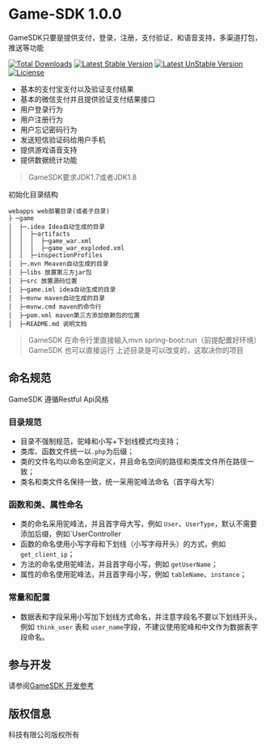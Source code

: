 Game-SDK 1.0.0
=================================

GameSDK只要是提供支付，登录，注册，支付验证，和语音支持，多渠道打包，推送等功能

[![Total Downloads](https://poser.pugx.org/topthink/think/downloads)](https://github.com/znlccy/game.git)
[![Latest Stable Version](https://poser.pugx.org/topthink/think/v/stable)](https://poser.pugx.org/topthink/think/v/stable)
[![Latest UnStable Version](https://poser.pugx.org/topthink/think/v/unstable)](https://packagist.org/packages/topthink/think)
[![Liciense](https://poser.pugx.org/topthink/think/license)](https://packagist.org/packages/topthink/think)

+ 基本的支付宝支付以及验证支付结果
+ 基本的微信支付并且提供验证支付结果接口
+ 用户登录行为
+ 用户注册行为
+ 用户忘记密码行为
+ 发送短信验证码给用户手机
+ 提供游戏语音支持
+ 提供数据统计功能

> GameSDK要求JDK1.7或者JDK1.8

 初始化目录结构
 
~~~
webapps web部署目录(或者子目录)
├ ─game
│  ├─.idea Idea自动生成的目录
│  │  ├─artifacts
│  │  │  ├─game_war.xml
│  │  │  ├─game_war_exploded.xml
│  │  ├─inspectionProfiles
│  ├─.mvn Meaven自动生成的目录
│  ├─libs 放置第三方jar包
│  ├─src 放置源码位置
│  ├─game.iml idea自动生成的目录
│  ├─mvnw maven自动生成的目录
│  ├─mvnw.cmd maven的命令行
│  ├─pom.xml maven第三方添加依赖包的位置
│  ├─README.md 说明文档
~~~

> GameSDK 在命令行里直接输入mvn spring-boot:run（前提配置好环境）
> GameSDK 也可以直接运行
> 上述目录是可以改变的，这取决你的项目

## 命名规范
  GameSDK 遵循Restful Api风格

### 目录规范
*   目录不强制规范，驼峰和小写+下划线模式均支持；
*   类库、函数文件统一以`.php`为后缀；
*   类的文件名均以命名空间定义，并且命名空间的路径和类库文件所在路径一致；
*   类名和类文件名保持一致，统一采用驼峰法命名（首字母大写）

### 函数和类、属性命名
*   类的命名采用驼峰法，并且首字母大写，例如 `User`、`UserType`，默认不需要添加后缀，例如`UserController
*   函数的命名使用小写字母和下划线（小写字母开头）的方式，例如 `get_client_ip`；
*   方法的命名使用驼峰法，并且首字母小写，例如 `getUserName`；
*   属性的命名使用驼峰法，并且首字母小写，例如 `tableName`、`instance`；

### 常量和配置
*   数据表和字段采用小写加下划线方式命名，并注意字段名不要以下划线开头，例如 `think_user` 表和 `user_name`字段，不建议使用驼峰和中文作为数据表字段命名。

## 参与开发
请参阅[GameSDK 开发参考](https://github.com/znlccy/game)

## 版权信息
科技有限公司版权所有
